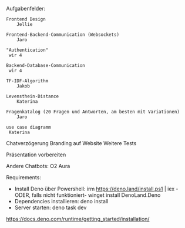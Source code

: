 Aufgabenfelder:
	
    Frontend Design
        Jellie 
	
    Frontend-Backend-Communication (Websockets)
        Jaro
	
    "Authentication"
     wir 4 
     
	Backend-Database-Communication
     wir 4
	
    TF-IDF-Algorithm
		Jakob
    
    Levensthein-Distance 
        Katerina 
	
    Fragenkatalog (20 Fragen und Antworten, am besten mit Variationen)
		Jaro

    use case diagramm
     Katerina 



Chatverzögerung
Branding auf Website
Weitere Tests

Präsentation vorbereiten

Andere Chatbots:
O2 Aura


Requirements:
- Install Deno über Powershell:
	irm https://deno.land/install.ps1 | iex
	-ODER, falls nicht funktioniert-
	winget install DenoLand.Deno
- Dependencies installieren:
	deno install
- Server starten:
    deno task dev

https://docs.deno.com/runtime/getting_started/installation/